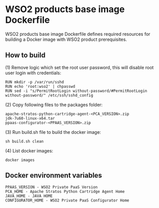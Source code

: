 # WSO2 products base image Dockerfile

WSO2 products base image Dockerfile defines required resources for building a Docker image with WSO2 product prerequisites.

## How to build

(1) Remove logic which set the root user password, this will disable root user login with credentials:
```
RUN mkdir -p /var/run/sshd
RUN echo 'root:wso2' | chpasswd
RUN sed -i "s/PermitRootLogin without-password/#PermitRootLogin without-password/" /etc/ssh/sshd_config

```

(2) Copy following files to the packages folder:
```
apache-stratos-python-cartridge-agent-<PCA_VERSION>.zip
jdk-7u60-linux-x64.tar
ppaas-configurator-<PPAAS_VERSION>.zip
```

(3)  Run build.sh file to build the docker image:
```
sh build.sh clean
```

(4) List docker images:
```
docker images
```

## Docker environment variables
```
PPAAS_VERSION - WSO2 Private PaaS Version
PCA_HOME - Apache Stratos Python Cartridge Agent Home
JAVA_HOME - JAVA HOME
CONFIGURATOR_HOME - WSO2 Private PaaS Configurator Home
```